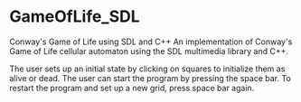 # GameOfLife_SDL
Conway's Game of Life using SDL and C++
An implementation of Conway's Game of Life cellular automaton using the SDL multimedia library and C++.

The user sets up an initial state by clicking on squares to initialize them as alive or dead. The user can start the program
by pressing the space bar. To restart the program and set up a new grid, press space bar again.
